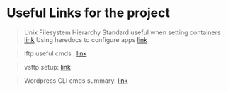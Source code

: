 # Useful Links for the project

> Unix Filesystem Hierarchy Standard useful when setting containers [link](https://www.pathname.com/fhs/pub/fhs-2.3.html)
> Using heredocs to configure apps [link](https://tldp.org/LDP/abs/html/here-docs.html)

> lftp useful cmds : [link](https://linoxide.com/lftp-commands/)

> vsftp setup: [link](https://doc.ubuntu-fr.org/vsftpd)

> Wordpress CLI cmds summary: [link](https://developer.wordpress.org/cli/commands/)
